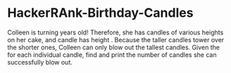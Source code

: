 # HackerRAnk-Birthday-Candles
Colleen is turning  years old! Therefore, she has  candles of various heights on her cake, and candle  has height . Because the taller candles tower over the shorter ones, Colleen can only blow out the tallest candles.  Given the  for each individual candle, find and print the number of candles she can successfully blow out.

